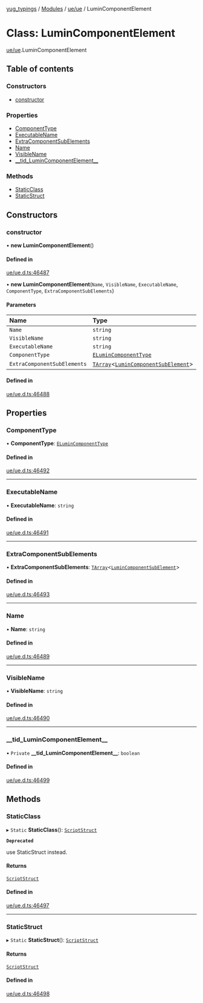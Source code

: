 [yug_typings](../README.md) / [Modules](../modules.md) / [ue/ue](../modules/ue_ue.md) / LuminComponentElement

# Class: LuminComponentElement

[ue/ue](../modules/ue_ue.md).LuminComponentElement

## Table of contents

### Constructors

- [constructor](ue_ue.LuminComponentElement.md#constructor)

### Properties

- [ComponentType](ue_ue.LuminComponentElement.md#componenttype)
- [ExecutableName](ue_ue.LuminComponentElement.md#executablename)
- [ExtraComponentSubElements](ue_ue.LuminComponentElement.md#extracomponentsubelements)
- [Name](ue_ue.LuminComponentElement.md#name)
- [VisibleName](ue_ue.LuminComponentElement.md#visiblename)
- [\_\_tid\_LuminComponentElement\_\_](ue_ue.LuminComponentElement.md#__tid_lumincomponentelement__)

### Methods

- [StaticClass](ue_ue.LuminComponentElement.md#staticclass)
- [StaticStruct](ue_ue.LuminComponentElement.md#staticstruct)

## Constructors

### constructor

• **new LuminComponentElement**()

#### Defined in

[ue/ue.d.ts:46487](https://github.com/YugMetaverse/yug_typings/blob/b7d9b19/ue/ue.d.ts#L46487)

• **new LuminComponentElement**(`Name`, `VisibleName`, `ExecutableName`, `ComponentType`, `ExtraComponentSubElements`)

#### Parameters

| Name | Type |
| :------ | :------ |
| `Name` | `string` |
| `VisibleName` | `string` |
| `ExecutableName` | `string` |
| `ComponentType` | [`ELuminComponentType`](../enums/ue_ue.ELuminComponentType.md) |
| `ExtraComponentSubElements` | [`TArray`](../interfaces/ue_puerts.TArray.md)<[`LuminComponentSubElement`](ue_ue.LuminComponentSubElement.md)\> |

#### Defined in

[ue/ue.d.ts:46488](https://github.com/YugMetaverse/yug_typings/blob/b7d9b19/ue/ue.d.ts#L46488)

## Properties

### ComponentType

• **ComponentType**: [`ELuminComponentType`](../enums/ue_ue.ELuminComponentType.md)

#### Defined in

[ue/ue.d.ts:46492](https://github.com/YugMetaverse/yug_typings/blob/b7d9b19/ue/ue.d.ts#L46492)

___

### ExecutableName

• **ExecutableName**: `string`

#### Defined in

[ue/ue.d.ts:46491](https://github.com/YugMetaverse/yug_typings/blob/b7d9b19/ue/ue.d.ts#L46491)

___

### ExtraComponentSubElements

• **ExtraComponentSubElements**: [`TArray`](../interfaces/ue_puerts.TArray.md)<[`LuminComponentSubElement`](ue_ue.LuminComponentSubElement.md)\>

#### Defined in

[ue/ue.d.ts:46493](https://github.com/YugMetaverse/yug_typings/blob/b7d9b19/ue/ue.d.ts#L46493)

___

### Name

• **Name**: `string`

#### Defined in

[ue/ue.d.ts:46489](https://github.com/YugMetaverse/yug_typings/blob/b7d9b19/ue/ue.d.ts#L46489)

___

### VisibleName

• **VisibleName**: `string`

#### Defined in

[ue/ue.d.ts:46490](https://github.com/YugMetaverse/yug_typings/blob/b7d9b19/ue/ue.d.ts#L46490)

___

### \_\_tid\_LuminComponentElement\_\_

• `Private` **\_\_tid\_LuminComponentElement\_\_**: `boolean`

#### Defined in

[ue/ue.d.ts:46499](https://github.com/YugMetaverse/yug_typings/blob/b7d9b19/ue/ue.d.ts#L46499)

## Methods

### StaticClass

▸ `Static` **StaticClass**(): [`ScriptStruct`](ue_ue.ScriptStruct.md)

**`Deprecated`**

use StaticStruct instead.

#### Returns

[`ScriptStruct`](ue_ue.ScriptStruct.md)

#### Defined in

[ue/ue.d.ts:46497](https://github.com/YugMetaverse/yug_typings/blob/b7d9b19/ue/ue.d.ts#L46497)

___

### StaticStruct

▸ `Static` **StaticStruct**(): [`ScriptStruct`](ue_ue.ScriptStruct.md)

#### Returns

[`ScriptStruct`](ue_ue.ScriptStruct.md)

#### Defined in

[ue/ue.d.ts:46498](https://github.com/YugMetaverse/yug_typings/blob/b7d9b19/ue/ue.d.ts#L46498)
